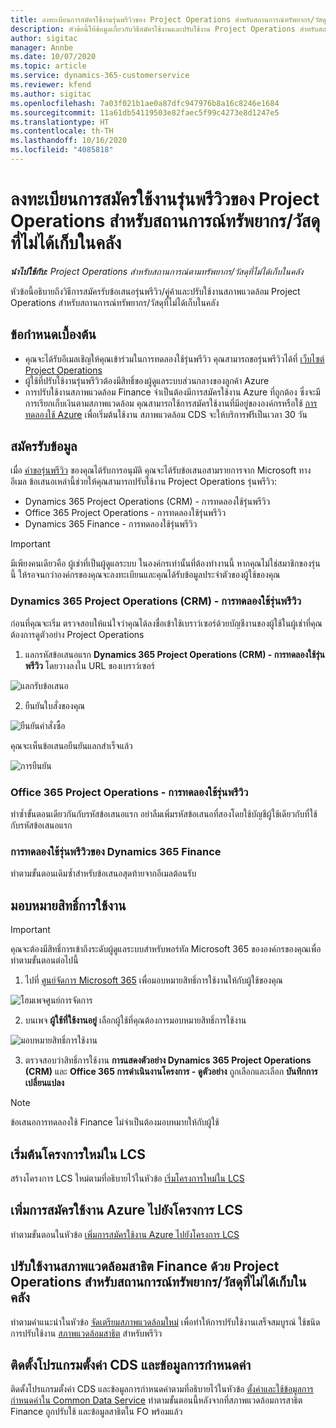 ```yaml
---
title: ลงทะเบียนการสมัครใช้งานรุ่นพรีวิวของ Project Operations สำหรับสถานการณ์ทรัพยากร/วัสดุที่ไม่ได้เก็บในคลัง
description: หัวข้อนี้ให้ข้อมูลเกี่ยวกับวิธีสมัครใช้งานและปรับใช้งาน Project Operations สำหรับสถานการณ์ทรัพยากร/วัสดุที่ไม่ได้เก็บในคลัง
author: sigitac
manager: Annbe
ms.date: 10/07/2020
ms.topic: article
ms.service: dynamics-365-customerservice
ms.reviewer: kfend
ms.author: sigitac
ms.openlocfilehash: 7a03f021b1ae0a87dfc947976b8a16c8246e1684
ms.sourcegitcommit: 11a61db54119503e82faec5f99c4273e8d1247e5
ms.translationtype: HT
ms.contentlocale: th-TH
ms.lasthandoff: 10/16/2020
ms.locfileid: "4085818"
---
```

# <a name="sign-up-for-project-operations-preview-subscriptions-for-resource-non-stocked-scenarios"></a>ลงทะเบียนการสมัครใช้งานรุ่นพรีวิวของ Project Operations สำหรับสถานการณ์ทรัพยากร/วัสดุที่ไม่ได้เก็บในคลัง

_**นำไปใช้กับ:** Project Operations สำหรับสถานการณ์ตามทรัพยากร/วัสดุที่ไม่ได้เก็บในคลัง_

หัวข้อนี้อธิบายถึงวิธีการสมัครรับข้อเสนอรุ่นพรีวิว/คู่ค้าและปรับใช้งานสภาพแวดล้อม Project Operations สำหรับสถานการณ์ทรัพยากร/วัสดุที่ไม่ได้เก็บในคลัง

## <a name="prerequisites"></a>ข้อกำหนดเบื้องต้น

- คุณจะได้รับอีเมลเชิญให้คุณเข้าร่วมในการทดลองใช้รุ่นพรีวิว คุณสามารถขอรุ่นพรีวิวได้ที่ [เว็บไซต์ Project Operations](https://dynamics.microsoft.com/en-us/project-operations/overview/)
- ผู้ใช้ที่ปรับใช้งานรุ่นพรีวิวต้องมีสิทธิ์ของผู้ดูแลระบบส่วนกลางของลูกค้า Azure
- การปรับใช้งานสภาพแวดล้อม Finance จำเป็นต้องมีการสมัครใช้งาน Azure ที่ถูกต้อง ซึ่งจะมีการเรียกเก็บเงินตามสภาพแวดล้อม คุณสามารถใช้การสมัครใช้งานที่มีอยู่ขององค์กรหรือใช้ [การทดลองใช้ Azure](https://azure.microsoft.com/en-us/free/) เพื่อเริ่มต้นใช้งาน สภาพแวดล้อม CDS จะให้บริการฟรีเป็นเวลา 30 วัน

## <a name="subscribe"></a>สมัครรับข้อมูล

เมื่อ [คำขอรุ่นพรีวิว](https://forms.office.com/FormsPro/Pages/ResponsePage.aspx?id=v4j5cvGGr0GRqy180BHbR56j8lZs0FdAvwT75_WNFyxUMkRDV1NYQU5TNjE2VjhKOVBUNVg2R0s1NC4u) ของคุณได้รับการอนุมัติ คุณจะได้รับข้อเสนอสามรายการจาก Microsoft ทางอีเมล ข้อเสนอเหล่านี้ช่วยให้คุณสามารถปรับใช้งาน Project Operations รุ่นพรีวิว:

- Dynamics 365 Project Operations (CRM) - การทดลองใช้รุ่นพรีวิว
- Office 365 Project Operations - การทดลองใช้รุ่นพรีวิว
- Dynamics 365 Finance - การทดลองใช้รุ่นพรีวิว

> [!IMPORTANT]
> มีเพียงคนเดียวคือ ผู้เช่าที่เป็นผู้ดูแลระบบ ในองค์กรเท่านั้นที่ต้องทำงานนี้ หากคุณไม่ใช่สมาชิกของรุ่นนี้ ให้รอจนกว่าองค์กรของคุณจะลงทะเบียนและคุณได้รับข้อมูลประจำตัวของผู้ใช้ของคุณ

### <a name="dynamics-365-project-operations-crm---preview-trial"></a>Dynamics 365 Project Operations (CRM) - การทดลองใช้รุ่นพรีวิว 

ก่อนที่คุณจะเริ่ม ตรวจสอบให้แน่ใจว่าคุณได้ลงชื่อเข้าใช้เบราว์เซอร์ด้วยบัญชีงานของผู้ใช้ในผู้เช่าที่คุณต้องการดูตัวอย่าง Project Operations

1. แลกรหัสข้อเสนอแรก **Dynamics 365 Project Operations (CRM) - การทดลองใช้รุ่นพรีวิว** โดยวางลงใน URL ของเบราว์เซอร์

![แลกรับข้อเสนอ](./media/16RedeemFirstOfferNew.png)

2. ยืนยันใบสั่งของคุณ

![ยืนยันคำสั่งซื้อ](./media/17ConfirmOrderNew.png)

คุณจะเห็นข้อเสนอยืนยันแลกสำเร็จแล้ว

![การยืนยัน](./media/18OrderConfirmationNew.png)

### <a name="office-365-project-operations---preview-trial"></a>Office 365 Project Operations - การทดลองใช้รุ่นพรีวิว

ทำซ้ำขั้นตอนเดียวกันกับรหัสข้อเสนอแรก อย่าลืมเพิ่มรหัสข้อเสนอที่สองโดยใช้บัญชีผู้ใช้เดียวกับที่ใช้กับรหัสข้อเสนอแรก

### <a name="dynamics-365-finance-preview-trial"></a>การทดลองใช้รุ่นพรีวิวของ Dynamics 365 Finance

ทำตามขั้นตอนเดิมซ้ำสำหรับข้อเสนอสุดท้ายจากอีเมลต้อนรับ

## <a name="assign-licenses"></a>มอบหมายสิทธิ์การใช้งาน

> [!IMPORTANT]
> คุณจะต้องมีสิทธิ์การเข้าถึงระดับผู้ดูแลระบบสำหรับพอร์ทัล Microsoft 365 ขององค์กรของคุณเพื่อทำตามขั้นตอนต่อไปนี้

1. ไปที่ [ศูนย์จัดการ Microsoft 365](https://portal.office.com/) เพื่อมอบหมายสิทธิ์การใช้งานให้กับผู้ใช้ของคุณ

![โฮมเพจศูนย์การจัดการ](./media/14AdminPortal.png)

2. บนเพจ **ผู้ใช้ที่ใช้งานอยู่** เลือกผู้ใช้ที่คุณต้องการมอบหมายสิทธิ์การใช้งาน

![มอบหมายสิทธิ์การใช้งาน](./media/15AssignLicenses.png)

3. ตรวจสอบว่าสิทธิ์การใช้งาน **การแสดงตัวอย่าง Dynamics 365 Project Operations (CRM)** และ **Office 365 การดำเนินงานโครงการ - ดูตัวอย่าง** ถูกเลือกและเลือก **บันทึกการเปลี่ยนแปลง**

> [!NOTE]
> ข้อเสนอการทดลองใช้ Finance ไม่จำเป็นต้องมอบหมายให้กับผู้ใช้

## <a name="start-a-new-project-in-lcs"></a>เริ่มต้นโครงการใหม่ใน LCS

สร้างโครงการ LCS ใหม่ตามที่อธิบายไว้ในหัวข้อ [เริ่มโครงการใหม่ใน LCS](create-lcs-project.md)

## <a name="add-an-azure-subscription-to-an-lcs-project"></a>เพิ่มการสมัครใช้งาน Azure ไปยังโครงการ LCS

ทำตามขั้นตอนในหัวข้อ [เพิ่มการสมัครใช้งาน Azure ไปยังโครงการ LCS](resource-add-azure-subscription-lcs-project.md)

## <a name="deploy-finance-demo-environment-with-project-operations-for-resourcenon-stocked-scenarios"></a>ปรับใช้งานสภาพแวดล้อมสาธิต Finance ด้วย Project Operations สำหรับสถานการณ์ทรัพยากร/วัสดุที่ไม่ได้เก็บในคลัง

ทำตามคำแนะนำในหัวข้อ [จัดเตรียมสภาพแวดล้อมใหม่](resource-provision-new-environment.md) เพื่อทำให้การปรับใช้งานเสร็จสมบูรณ์ ใช้ชนิดการปรับใช้งาน [สภาพแวดล้อมสาธิต](https://docs.microsoft.com/dynamics365/fin-ops-core/dev-itpro/deployment/deploy-demo-environment) สำหรับพรีวิว 

## <a name="install-cds-setup-and-configuration-data"></a>ติดตั้งโปรแกรมตั้งค่า CDS และข้อมูลการกำหนดค่า

ติดตั้งโปรแกรมตั้งค่า CDS และข้อมูลการกำหนดค่าตามที่อธิบายไว้ในหัวข้อ [ตั้งค่าและใช้ข้อมูลการกำหนดค่าใน Common Data Service](resource-apply-pro-setup-config-data.md)
ทำตามขั้นตอนนี้หลังจากที่สภาพแวดล้อมการสาธิต Finance ถูกปรับใช้ และข้อมูลสาธิตใน FO พร้อมแล้ว
